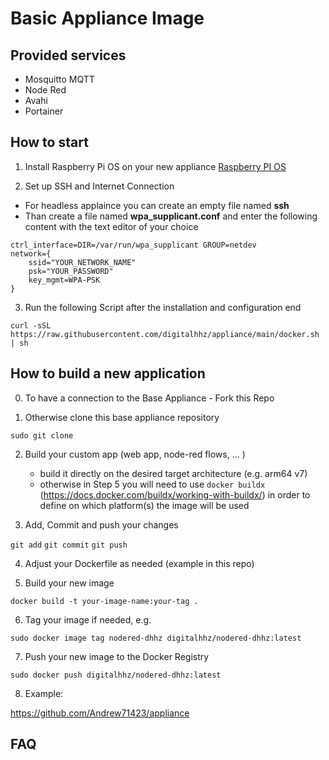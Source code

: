# Basic Appliance Image

## Provided services

   * Mosquitto MQTT
   * Node Red
   * Avahi
   * Portainer

## How to start

1. Install Raspberry Pi OS on your new appliance
[Raspberry PI OS](https://www.raspberrypi.org/software/operating-systems/)

2. Set up SSH and Internet Connection

  * For headless applaince you can create an empty file named **ssh**
  * Than create a file named **wpa_supplicant.conf** and enter the following content with the text editor of your choice

```country=DE # Your 2-digit country code
ctrl_interface=DIR=/var/run/wpa_supplicant GROUP=netdev
network={
    ssid="YOUR_NETWORK_NAME"
    psk="YOUR_PASSWORD"
    key_mgmt=WPA-PSK
}
```

3. Run the following Script after the installation and configuration end

`curl -sSL https://raw.githubusercontent.com/digitalhhz/appliance/main/docker.sh | sh`

## How to build a new application

0. To have a connection to the Base Appliance - Fork this Repo

1. Otherwise clone this base appliance repository

`sudo git clone`

2. Build your custom app (web app, node-red flows, ... ) 

   * build it directly on the desired target architecture (e.g. arm64 v7)
   * otherwise in Step 5 you will need to use `docker buildx` (https://docs.docker.com/buildx/working-with-buildx/) in order to define on which platform(s) the image will be used


3. Add, Commit and push your changes

`git add`
`git commit`
`git push`

4. Adjust your Dockerfile as needed (example in this repo)

5. Build your new image

`docker build -t your-image-name:your-tag .`

6. Tag your image if needed, e.g.

`sudo docker image tag nodered-dhhz digitalhhz/nodered-dhhz:latest`

7. Push your new image to the Docker Registry

`sudo docker push digitalhhz/nodered-dhhz:latest`

8. Example:

https://github.com/Andrew71423/appliance


## FAQ
